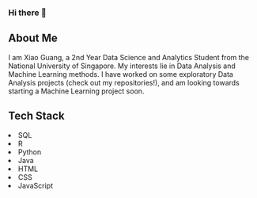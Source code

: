 ### Hi there 👋

<!--
**xghan99/xghan99** is a ✨ _special_ ✨ repository because its `README.md` (this file) appears on your GitHub profile.

Here are some ideas to get you started:

- 🔭 I’m currently working on ...
- 🌱 I’m currently learning ...
- 👯 I’m looking to collaborate on ...
- 🤔 I’m looking for help with ...
- 💬 Ask me about ...
- 📫 How to reach me: ...
- 😄 Pronouns: ...
- ⚡ Fun fact: ...
-->

## About Me

I am Xiao Guang, a 2nd Year Data Science and Analytics Student from the National University of Singapore. My interests lie in Data Analysis and Machine Learning methods. 
I have worked on some exploratory Data Analysis projects (check out my repositories!), and am looking towards starting a Machine Learning project soon.

## Tech Stack
<li> SQL </li>
<li> R </li>
<li> Python </li>
<li> Java </li>
<li> HTML </li>
<li> CSS </li>
<li> JavaScript </li>


